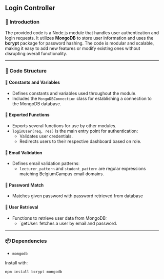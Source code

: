 ## Login Controller

### 📘 Introduction
The provided code is a Node.js module that handles user authentication and login requests. It utilizes **MongoDB** to store user information and uses the **bcrypt** package for password hashing. The code is modular and scalable, making it easy to add new features or modify existing ones without disrupting overall functionality.

---

### 🧱 Code Structure

#### 🔧 Constants and Variables
- Defines constants and variables used throughout the module.
- Includes the `MongoDBConnection` class for establishing a connection to the MongoDB database.

#### 🚀 Exported Functions
- Exports several functions for use by other modules.
- `loginUser(req, res)` is the main entry point for authentication:
  - Validates user credentials.
  - Redirects users to their respective dashboard based on role.

#### 📧 Email Validation
- Defines email validation patterns:
  - `lecturer_pattern` and `student_pattern` are regular expressions matching BelgiumCampus email domains.

#### 🔐 Password Match
- Matches given password with password retrieved from database

#### 👥 User Retrieval
- Functions to retrieve user data from MongoDB:
  - `getUser: fetches a user by email and password.

---

### 📦 Dependencies
- `mongodb`

Install with:
```bash
npm install bcrypt mongodb
